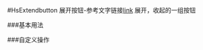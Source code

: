 #HsExtendbutton 展开按钮-参考文字链接[link](#/link/index)
展开，收起的一组按钮

###基本用法
<slot name="default"></slot>

###自定义操作
<slot name="demo1"></slot>

<slot name="table"></slot>